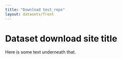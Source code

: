 ```yaml
---
title: "Download test_repo"
layout: datasets/front
---
```


# Dataset download site title

Here is some text underneath that.